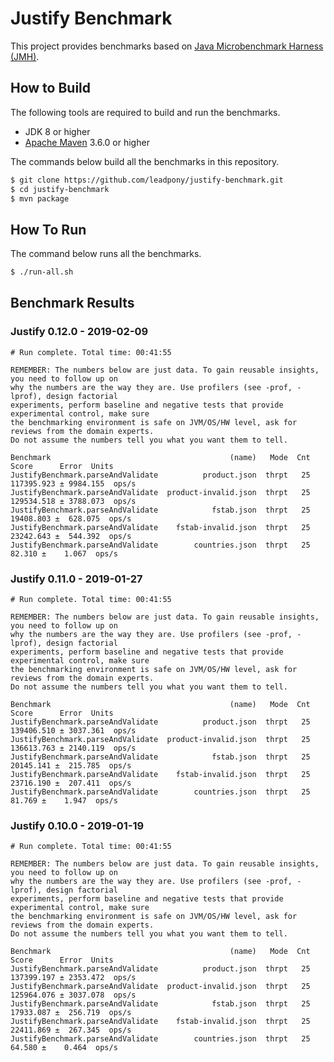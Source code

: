 # Justify Benchmark

This project provides benchmarks based on [Java Microbenchmark Harness (JMH)].

## How to Build

The following tools are required to build and run the benchmarks.

* JDK 8 or higher
* [Apache Maven] 3.6.0 or higher

The commands below build all the benchmarks in this repository.

```bash
$ git clone https://github.com/leadpony/justify-benchmark.git
$ cd justify-benchmark
$ mvn package
```

## How To Run

The command below runs all the benchmarks.

```bash
$ ./run-all.sh
```

## Benchmark Results

### Justify 0.12.0 - 2019-02-09

```
# Run complete. Total time: 00:41:55

REMEMBER: The numbers below are just data. To gain reusable insights, you need to follow up on
why the numbers are the way they are. Use profilers (see -prof, -lprof), design factorial
experiments, perform baseline and negative tests that provide experimental control, make sure
the benchmarking environment is safe on JVM/OS/HW level, ask for reviews from the domain experts.
Do not assume the numbers tell you what you want them to tell.

Benchmark                                        (name)   Mode  Cnt       Score      Error  Units
JustifyBenchmark.parseAndValidate          product.json  thrpt   25  117395.923 ± 9984.155  ops/s
JustifyBenchmark.parseAndValidate  product-invalid.json  thrpt   25  129534.518 ± 3788.073  ops/s
JustifyBenchmark.parseAndValidate            fstab.json  thrpt   25   19408.803 ±  628.075  ops/s
JustifyBenchmark.parseAndValidate    fstab-invalid.json  thrpt   25   23242.643 ±  544.392  ops/s
JustifyBenchmark.parseAndValidate        countries.json  thrpt   25      82.310 ±    1.067  ops/s
```

### Justify 0.11.0 - 2019-01-27

```
# Run complete. Total time: 00:41:55

REMEMBER: The numbers below are just data. To gain reusable insights, you need to follow up on
why the numbers are the way they are. Use profilers (see -prof, -lprof), design factorial
experiments, perform baseline and negative tests that provide experimental control, make sure
the benchmarking environment is safe on JVM/OS/HW level, ask for reviews from the domain experts.
Do not assume the numbers tell you what you want them to tell.

Benchmark                                        (name)   Mode  Cnt       Score      Error  Units
JustifyBenchmark.parseAndValidate          product.json  thrpt   25  139406.510 ± 3037.361  ops/s
JustifyBenchmark.parseAndValidate  product-invalid.json  thrpt   25  136613.763 ± 2140.119  ops/s
JustifyBenchmark.parseAndValidate            fstab.json  thrpt   25   20145.141 ±  215.785  ops/s
JustifyBenchmark.parseAndValidate    fstab-invalid.json  thrpt   25   23716.190 ±  207.411  ops/s
JustifyBenchmark.parseAndValidate        countries.json  thrpt   25      81.769 ±    1.947  ops/s
```

### Justify 0.10.0 - 2019-01-19

```
# Run complete. Total time: 00:41:55

REMEMBER: The numbers below are just data. To gain reusable insights, you need to follow up on
why the numbers are the way they are. Use profilers (see -prof, -lprof), design factorial
experiments, perform baseline and negative tests that provide experimental control, make sure
the benchmarking environment is safe on JVM/OS/HW level, ask for reviews from the domain experts.
Do not assume the numbers tell you what you want them to tell.

Benchmark                                        (name)   Mode  Cnt       Score      Error  Units
JustifyBenchmark.parseAndValidate          product.json  thrpt   25  137399.197 ± 2353.472  ops/s
JustifyBenchmark.parseAndValidate  product-invalid.json  thrpt   25  125964.076 ± 3037.078  ops/s
JustifyBenchmark.parseAndValidate            fstab.json  thrpt   25   17933.087 ±  256.719  ops/s
JustifyBenchmark.parseAndValidate    fstab-invalid.json  thrpt   25   22411.869 ±  267.345  ops/s
JustifyBenchmark.parseAndValidate        countries.json  thrpt   25      64.580 ±    0.464  ops/s
```

[Java Microbenchmark Harness (JMH)]: https://openjdk.java.net/projects/code-tools/jmh/
[Apache Maven]: https://maven.apache.org/
